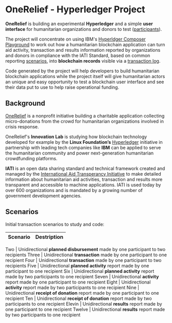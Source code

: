 # OneRelief - Hyperledger Project

**OneRelief** is building an experimental **Hyperledger** and a simple **user interface** for humanitarian organizations and donors to test ([participants]()).

The project will concentrate on using IBM's [Hyperldger Composer Playground]() to work out how a humanitarian blockchain application can turn aid activity, transaction and results information reported by organizations and donors in compliance with the IATI Standard, based on common reporting [scenarios](), into **blockchain records** visible via a [transaction log]().

Code generated by the project will help developers to build humanitarian blockchain applications while the project itself will give humanitarian actors an unique and easy opportunity to test a blockchain user interface and see their data put to use to help raise operational funding.

## Background

[OneRelief](https://onereliefapp.com) is a nonprofit initiative building a charitable application collecting micro-donations from the crowd for humanitarian organizations involved in crisis response.

OneRelief's **Innovation Lab** is studying how blockchain technology developed for example by the **Linux Foundation’s** [Hyperledger](https://www.hyperledger.org/) initiative in partnership with leading tech companies like **IBM** can be applied to serve the humanitarian community and power next-generation humanitarian crowdfunding platforms.

**IATI** is an open data sharing standard and technical framework created and managed by the [International Aid Transperancy Initiative]() to make detailed information about humanitarian aid activities, transaction and results more transparent and accessible to machine applications. IATI is used today by over 600 organizations and is mandated by a growing number of government development agencies.

## Scenarios

Initial transaction scenarios to study and code:

Scenario | Destription
--- | ---

Two | Unidirectional **planned disbursement** made by one participant to two recipients
Three | Unidirectional **transaction** made by one participant to one recipient
Four | Unidirectional **transaction** made by one participant to two recipients
Five | Unidirectional **planned activity** report made by one participant to one recipient
Six | Unidirectional **planned activity** report made by two participants to one recipient
Seven | Unidirectional **activity** report made by one participant to one recipient
Eight | Unidirectional **activity** report made by two participants to one recipient
Nine | Unidirectional **receipt of donation** report made by one participant to one recipient
Ten | Unidirectional **receipt of donation** report made by two participants to one recipient
Elevin | Unidirectional **results** report made by one participant to one recipient
Twelve | Unidirectional **results** report made by two participants to one recipient
